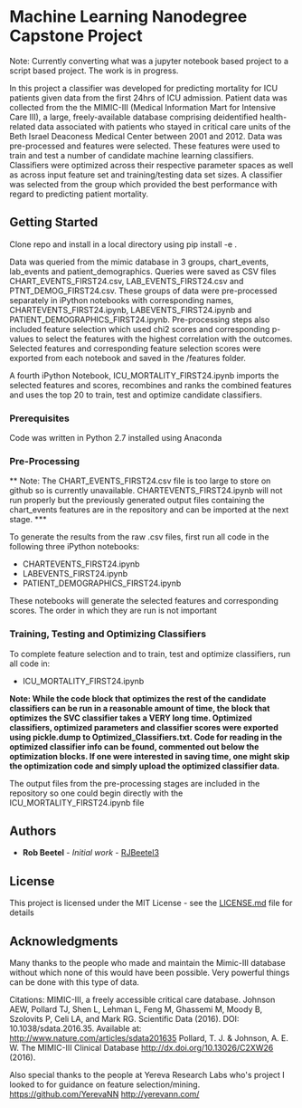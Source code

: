# Machine Learning Nanodegree Capstone Project

Note: Currently converting what was a jupyter notebook based project to a script based project. The work is in progress. 

In this project a classifier was developed for predicting mortality for ICU patients given data from the first 24hrs of ICU admission. Patient data was collected from the the MIMIC-III (Medical Information Mart for Intensive Care III), a large, freely-available database comprising deidentified health-related data associated with patients who stayed in critical care units of the Beth Israel Deaconess Medical Center between 2001 and 2012.
Data was pre-processed and features were selected. These features were used to train and test a number of candidate machine learning classifiers. Classifiers were optimized across their respective parameter spaces as well as across input feature set  and training/testing data set sizes. A classifier was selected from the group which provided the best performance with regard to predicting patient mortality. 

## Getting Started

Clone repo and install in a local directory using
    pip install -e . 
    
    
Data was queried from the mimic database in 3 groups, chart_events, lab_events and patient_demographics. Queries were saved as CSV files CHART_EVENTS_FIRST24.csv, LAB_EVENTS_FIRST24.csv and PTNT_DEMOG_FIRST24.csv. These groups of data were pre-processed separately in iPython notebooks with corresponding names, CHARTEVENTS_FIRST24.ipynb, LABEVENTS_FIRST24.ipynb and PATIENT_DEMOGRAPHICS_FIRST24.ipynb. Pre-processing  steps also included feature selection which used chi2 scores and corresponding p-values to select the features with the highest correlation with the outcomes. Selected features and corresponding feature selection scores were exported from each notebook and saved in the /features folder. 

A fourth iPython Notebook, ICU_MORTALITY_FIRST24.ipynb imports the selected features and scores, recombines and ranks the combined features and uses the top 20 to train, test and optimize candidate classifiers. 


### Prerequisites

Code was written in Python 2.7 installed using Anaconda


### Pre-Processing

** Note: The CHART_EVENTS_FIRST24.csv file is too large to store on github so is currently unavailable. 
CHARTEVENTS_FIRST24.ipynb will not run properly but the previously generated output files containing the 
chart_events features are in the repository and can be imported at the next stage. *** 

To generate the results from the raw .csv files, first run all code in the following three iPython notebooks: 

* CHARTEVENTS_FIRST24.ipynb
* LABEVENTS_FIRST24.ipynb 
* PATIENT_DEMOGRAPHICS_FIRST24.ipynb

These notebooks will generate the selected features and corresponding scores. The order in which they are run is not important


### Training, Testing and Optimizing Classifiers 
To complete feature selection and to train, test and optimize classifiers, run all code in: 

* ICU_MORTALITY_FIRST24.ipynb

**Note: While the code block that optimizes the rest of the candidate classifiers can be run in a reasonable amount of time, the block that optimizes the SVC classifier takes a VERY long time. Optimized classifiers, optimized parameters and classifier scores were exported using pickle.dump to Optimized_Classifiers.txt. Code for reading in the optimized classifier info can be found, commented out below the optimization blocks. If one were interested in saving time, one might skip the optimization code and simply upload the optimized classifier data.**

The output files from the pre-processing stages are included in the repository so one could begin directly with the ICU_MORTALITY_FIRST24.ipynb file

 

## Authors

* **Rob Beetel** - *Initial work* - [RJBeetel3](https://github.com/RJBeetel3)


## License

This project is licensed under the MIT License - see the [LICENSE.md](LICENSE.md) file for details

## Acknowledgments

Many thanks to the people who made and maintain the Mimic-III database without which none of this would have been possible. Very powerful things can be done with this type of data. 

Citations: MIMIC-III, a freely accessible critical care database. Johnson AEW, Pollard TJ, Shen L, Lehman L, Feng M, Ghassemi M, Moody B, Szolovits P, Celi LA, and Mark RG. Scientific Data (2016). DOI: 10.1038/sdata.2016.35. Available at: http://www.nature.com/articles/sdata201635
Pollard, T. J. & Johnson, A. E. W. The MIMIC-III Clinical Database http://dx.doi.org/10.13026/C2XW26 (2016).

Also special thanks to the people at Yereva Research Labs who's project I looked to for guidance on feature selection/mining. 
https://github.com/YerevaNN
http://yerevann.com/
